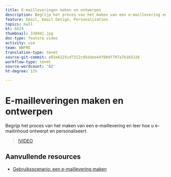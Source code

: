 ```yaml
---
title: E-mailleveringen maken en ontwerpen
description: Begrijp het proces van het maken van een e-maillevering en leer hoe u e-mailinhoud ontwerpt en personaliseert.
feature: Email, Email Design, Personalization
topics: null
kt: 6824
thumbnail: 330941.jpg
doc-type: feature video
activity: use
team: WWFRE
translation-type: tm+mt
source-git-commit: e83e6225cd7312c95dabe44f994f797a7b165226
workflow-type: tm+mt
source-wordcount: '62'
ht-degree: 12%

---
```



# E-mailleveringen maken en ontwerpen

Begrijp het proces van het maken van een e-maillevering en leer hoe u e-mailinhoud ontwerpt en personaliseert.

>[!VIDEO](https://video.tv.adobe.com/v/330941?quality=12)

## Aanvullende resources

* [Gebruiksscenario: een e-maillevering maken](https://experienceleague.adobe.com/docs/campaign-classic/using/designing-content/editing-html-content/use-case)
